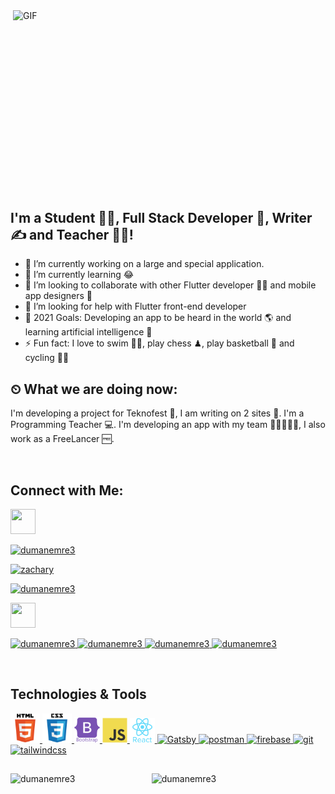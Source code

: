 <img align="right" alt="GIF" src="https://github.com/abhisheknaiidu/abhisheknaiidu/blob/master/code.gif?raw=true" width="500" height="320" />


## I'm a Student 👨‍🎓, Full Stack Developer 🚀, Writer ✍ and Teacher 👨‍🎓!
- 🔭 I’m currently working on a large and special application.
- 🌱 I’m currently learning 😂
- 👯 I’m looking to collaborate with other Flutter developer 👩‍💻 and mobile app designers 🎨
- 🤔 I’m looking for help with Flutter front-end developer
- 🥅 2021 Goals: Developing an app to be heard in the world 🌎 and learning artificial intelligence 🤖
- ⚡ Fun fact: I love to swim 🏊‍♀️, play chess ♟, play basketball 🏀 and cycling 🚴‍♀️


## ⏲ What we are doing now:
I'm developing a project for Teknofest 🚀, I am writing on 2 sites 📃.
I'm a Programming Teacher 💻. I'm developing an app with my team 👨🏼‍🤝‍👨🏻, 
I also work as a FreeLancer 🆓.

<br />

## Connect with Me:

<p align="left"> 
<img height="40px" width="40px" src="https://upload.wikimedia.org/wikipedia/commons/7/7e/Gmail_icon_%282020%29.svg" />

  <a href="https://instagram.com/dumanemre3" target="blank"><img src="https://upload.wikimedia.org/wikipedia/commons/9/96/Instagram.svg" alt="dumanemre3" height="40" width="45" /></a>
  
  <a href="https://linkedin.com/in/dumanemre3" target="blank"><img src="https://raw.githubusercontent.com/rahuldkjain/github-profile-readme-generator/master/src/images/icons/Social/linked-in-alt.svg" alt="zachary" height="35" width="45" /></a>  
  
  <a href="https://github.com/dumanemre3" target="blank"><img src="https://visualstudio.microsoft.com/wp-content/uploads/2021/09/Octocat-1.svg" alt="dumanemre3" height="40px" width="40px" /></a>  
  
<img href="https://github.com/dumanemre3" height="40px" width="40px" src="https://visualstudio.microsoft.com/wp-content/uploads/2021/09/Octocat-1.svg" />
  
<a href="https://www.w3schools.com/html/" target="_blank"> <img src="https://upload.wikimedia.org/wikipedia/commons/7/7e/Gmail_icon_%282020%29.svg" alt="dumanemre3" width="40" height="45"/> </a> 
  <a href="https://instagram.com/dumanemre3" target="_blank"> <img src="https://upload.wikimedia.org/wikipedia/commons/9/96/Instagram.svg" alt="dumanemre3" width="40" height="45"/> </a> 
  <a href="https://linkedin.com/in/dumanemre3" target="_blank"> <img src="https://raw.githubusercontent.com/rahuldkjain/github-profile-readme-generator/master/src/images/icons/Social/linked-in-alt.svg" alt="dumanemre3" width="35" height="45"/> </a> 
  <a href="https://github.com/dumanemre3" target="_blank"> <img src="https://visualstudio.microsoft.com/wp-content/uploads/2021/09/Octocat-1.svg" alt="dumanemre3" width="40" height="45"/> </a> 
  
</p>

<br/>


## Technologies & Tools

<p align="left"> 
  <a href="https://www.w3schools.com/html/" target="_blank"> <img src="https://raw.githubusercontent.com/devicons/devicon/master/icons/html5/html5-original-wordmark.svg" alt="html5" width="47" height="47"/> </a> 
  <a href="https://www.w3schools.com/css/" target="_blank"> <img src="https://raw.githubusercontent.com/devicons/devicon/master/icons/css3/css3-original-wordmark.svg" alt="css3" width="47" height="47"/> </a> 
  <a href="https://getbootstrap.com" target="_blank"> <img src="https://raw.githubusercontent.com/devicons/devicon/master/icons/bootstrap/bootstrap-plain-wordmark.svg" alt="bootstrap" width="41" height="41"/> </a> 
  <a href="https://developer.mozilla.org/en-US/docs/Web/JavaScript" target="_blank"> <img src="https://raw.githubusercontent.com/devicons/devicon/master/icons/javascript/javascript-original.svg" alt="javascript" width="40" height="40"/> </a> 
  <a href="https://reactjs.org/" target="_blank"> <img src="https://raw.githubusercontent.com/devicons/devicon/master/icons/react/react-original-wordmark.svg" alt="react" width="40" height="40"/> </a> 
 <a href="https://www.gatsbyjs.com/" target="_blank">  <img src="https://cdn.jsdelivr.net/gh/devicons/devicon/icons/gatsby/gatsby-original.svg" alt="Gatsby" width="40" height="40"/> </a> 
  <a href="https://postman.com" target="_blank" rel="noreferrer"> <img src="https://www.vectorlogo.zone/logos/getpostman/getpostman-icon.svg" alt="postman" width="40" height="40"/> </a> 
  <a href="https://firebase.google.com/" target="_blank" rel="noreferrer"> <img src="https://www.vectorlogo.zone/logos/firebase/firebase-icon.svg" alt="firebase" width="40" height="40"/> </a> 
  <a href="https://git-scm.com/" target="_blank" rel="noreferrer"> <img src="https://www.vectorlogo.zone/logos/git-scm/git-scm-icon.svg" alt="git" width="40" height="40"/> </a>   
  <a href="https://tailwindcss.com/" target="_blank"> <img src="https://upload.wikimedia.org/wikipedia/commons/d/d5/Tailwind_CSS_Logo.svg" alt="tailwindcss" width="40" height="40"/></a> 
</p>


##
<p><img align="left" src="https://github-readme-stats.vercel.app/api/top-langs?username=dumanemre3&show_icons=true&theme=radical&locale=en&layout=compact" width="44%" alt="dumanemre3" /></p>
<p>&nbsp;<img align="rigt" src="https://github-readme-stats.vercel.app/api?username=dumanemre3&show_icons=true&theme=radical" alt="dumanemre3" width="53%" /></p>

[instagram]: https://www.instagram.com/dumanemre3
[linkedin]: https://www.linkedin.com/in/dumanemre3/
[gmail]: mailto:dumanemre3@hotmail.com
[git]: https://git-scm.com/
[github]: https://github.com/dumanemre3

